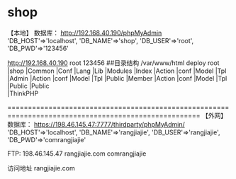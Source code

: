 shop
====
【本地】
数据库：
http://192.168.40.190/phpMyAdmin
    'DB_HOST'=>'localhost',
    'DB_NAME'=>'shop',
    'DB_USER'=>'root',
    'DB_PWD'=>'123456'


http://192.168.40.190 root 123456
##目录结构 /var/www/html
deploy root
                |shop   |Common
                        |Conf
                        |Lang 
                        |Lib
                        |Modules    |Index  |Action
                                            |conf
                                            |Model
                                            |Tpl
                                    |Admin  |Action
                                            |conf
                                            |Model
                                            |Tpl
                                                |Public
                                    |Member |Action
                                            |conf
                                            |Model
                                            |Tpl
                                                |Public
                |Public  
                |ThinkPHP 

=====================================================================================================
【外网】
数据库：
https://198.46.145.47:7777/thirdparty/phpMyAdmin/ 
    'DB_HOST'=>'localhost',
    'DB_NAME'=>'rangjiajie',
    'DB_USER'=>'rangjiajie',
    'DB_PWD'=>'comrangjiajie'

FTP:
198.46.145.47  rangjiajie.com   comrangjiajie

访问地址 rangjiajie.com
